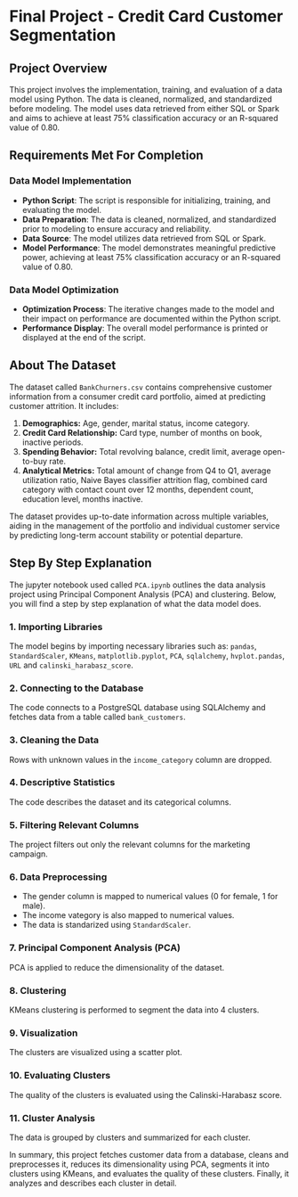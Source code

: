 # Final Project - Credit Card Customer Segmentation

## Project Overview

This project involves the implementation, training, and evaluation of a data model using Python. The data is cleaned, normalized, and standardized before modeling. The model uses data retrieved from either SQL or Spark and aims to achieve at least 75% classification accuracy or an R-squared value of 0.80.

## Requirements Met For Completion

### Data Model Implementation

- **Python Script**: The script is responsible for initializing, training, and evaluating the model.
- **Data Preparation**: The data is cleaned, normalized, and standardized prior to modeling to ensure accuracy and reliability.
- **Data Source**: The model utilizes data retrieved from SQL or Spark.
- **Model Performance**: The model demonstrates meaningful predictive power, achieving at least 75% classification accuracy or an R-squared value of 0.80.

### Data Model Optimization

- **Optimization Process**: The iterative changes made to the model and their impact on performance are documented within the Python script.
- **Performance Display**: The overall model performance is printed or displayed at the end of the script.

## About The Dataset

The dataset called `BankChurners.csv` contains comprehensive customer information from a consumer credit card portfolio, aimed at predicting customer attrition. It includes:

1. **Demographics:** Age, gender, marital status, income category.
2. **Credit Card Relationship:** Card type, number of months on book, inactive periods.
3. **Spending Behavior:** Total revolving balance, credit limit, average open-to-buy rate.
4. **Analytical Metrics:** Total amount of change from Q4 to Q1, average utilization ratio, Naive Bayes classifier attrition flag, combined card category with contact count over 12 months, dependent count, education level, months inactive.

The dataset provides up-to-date information across multiple variables, aiding in the management of the portfolio and individual customer service by predicting long-term account stability or potential departure.

## Step By Step Explanation

The jupyter notebook used called `PCA.ipynb` outlines the data analysis project using Principal Component Analysis (PCA) and clustering. Below, you will find a step by step explanation of what the data model does.

### 1. Importing Libraries

The model begins by importing necessary libraries such as: `pandas`, `StandardScaler`, `KMeans`, `matplotlib.pyplot`, `PCA`, `sqlalchemy`, `hvplot.pandas`, `URL` and `calinski_harabasz_score`.

### 2. Connecting to the Database

The code connects to a PostgreSQL database using SQLAlchemy and fetches data from a table called `bank_customers`.

### 3. Cleaning the Data

Rows with unknown values in the `income_category` column are dropped.

### 4. Descriptive Statistics

The code describes the dataset and its categorical columns.

### 5. Filtering Relevant Columns

The project filters out only the relevant columns for the marketing campaign.

### 6. Data Preprocessing

- The gender column is mapped to numerical values (0 for female, 1 for male).
- The income vategory is also mapped to numerical values.
- The data is standarized using `StandardScaler`.

### 7. Principal Component Analysis (PCA)

PCA is applied to reduce the dimensionality of the dataset.

### 8. Clustering

KMeans clustering is performed to segment the data into 4 clusters.

### 9. Visualization

The clusters are visualized using a scatter plot.

### 10. Evaluating Clusters

The quality of the clusters is evaluated using the Calinski-Harabasz score.

### 11. Cluster Analysis

The data is grouped by clusters and summarized for each cluster.

In summary, this project fetches customer data from a database, cleans and preprocesses it, reduces its dimensionality using PCA, segments it into clusters using KMeans, and evaluates the quality of these clusters. Finally, it analyzes and describes each cluster in detail.

